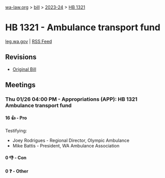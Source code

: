 [wa-law.org](/) > [bill](/bill/) > [2023-24](/bill/2023-24/) > [HB 1321](/bill/2023-24/hb/1321/)

# HB 1321 - Ambulance transport fund
[leg.wa.gov](https://app.leg.wa.gov/billsummary?BillNumber=1321&Year=2023&Initiative=false) | [RSS Feed](./rss.xml)

## Revisions
* [Original Bill](1/)

## Meetings
### Thu 01/26 04:00 PM - Appropriations (APP): HB 1321 Ambulance transport fund
#### 16 👍 - Pro
Testifying:
* Joey Rodrigues - Regional Director, Olympic Ambulance
* Mike Battis - President, WA Ambulance Association

#### 0 👎 - Con

#### 0 ❓ - Other
